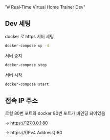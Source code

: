 "# Real-Time Virtual Home Trainer Dev" 

## Dev 세팅

docker 로 https 서버 세팅

```bash
docker-compose up -d
```
서버 중지

```bash
docker-compose stop
```

서버 시작

```bash
docker-compose start
```

## 접속 IP 주소 

로컬 80번 포트와 docker 80번 포트가 바인딩 되어있음

-> https://127.0.0.1:80 

-> https://{IPv4 Address}:80


